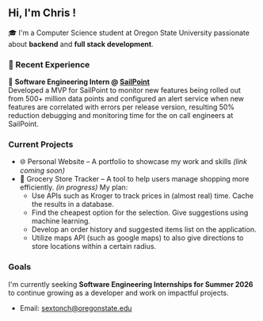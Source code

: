 ## Hi, I'm Chris !

🎓 I'm a Computer Science student at Oregon State University passionate about **backend** and **full stack development**.

### 💼 Recent Experience

🔧 **Software Engineering Intern @ [SailPoint](https://www.sailpoint.com/)**  
Developed a MVP for SailPoint to monitor new features being rolled out from 500+ million data points and configured an alert service when new features are correlated with errors per release version, resulting 50% reduction debugging and monitoring time for the on call engineers at SailPoint. 

### Current Projects

- 🌐 Personal Website – A portfolio to showcase my work and skills *(link coming soon)*
- 🛒 Grocery Store Tracker – A tool to help users manage shopping more efficiently. *(in progress)*
  My plan:
  - Use APIs such as Kroger to track prices in (almost real) time. Cache the results in a database.
  - Find the cheapest option for the selection. Give suggestions using machine learning.
  - Develop an order history and suggested items list on the application.
  - Utilize maps API (such as google maps) to also give directions to store locations within a certain radius. 

### Goals

I'm currently seeking **Software Engineering Internships for Summer 2026** to continue growing as a developer and work on impactful projects.

- Email: sextonch@oregonstate.edu


<!--
**chrisbuild124/chrisbuild124** is a ✨ _special_ ✨ repository because its `README.md` (this file) appears on your GitHub profile.

Here are some ideas to get you started:

- 🔭 I’m currently working on ...
- 🌱 I’m currently learning ...
- 👯 I’m looking to collaborate on ...
- 🤔 I’m looking for help with ...
- 💬 Ask me about ...
- 📫 How to reach me: ...
- 😄 Pronouns: ...
- ⚡ Fun fact: ...
-->
